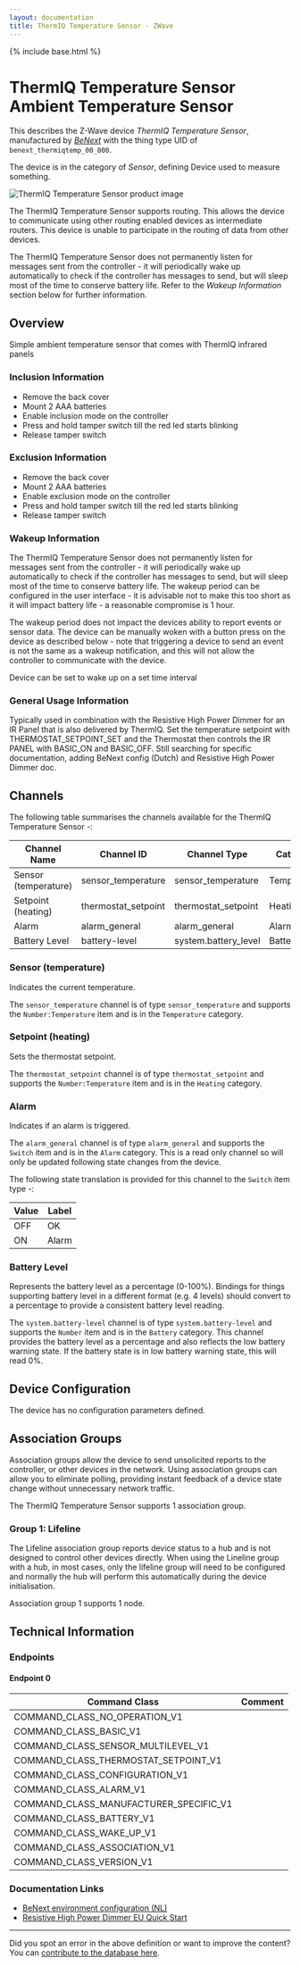 ```yaml
---
layout: documentation
title: ThermIQ Temperature Sensor - ZWave
---
```


{% include base.html %}

# ThermIQ Temperature Sensor Ambient Temperature Sensor
This describes the Z-Wave device *ThermIQ Temperature Sensor*, manufactured by *[BeNext](http://www.benext.eu/)* with the thing type UID of ```benext_thermiqtemp_00_000```.

The device is in the category of *Sensor*, defining Device used to measure something.

![ThermIQ Temperature Sensor product image](https://www.cd-jackson.com/zwave_device_uploads/1172/1172_default.png)


The ThermIQ Temperature Sensor supports routing. This allows the device to communicate using other routing enabled devices as intermediate routers.  This device is unable to participate in the routing of data from other devices.

The ThermIQ Temperature Sensor does not permanently listen for messages sent from the controller - it will periodically wake up automatically to check if the controller has messages to send, but will sleep most of the time to conserve battery life. Refer to the *Wakeup Information* section below for further information.

## Overview

Simple ambient temperature sensor that comes with ThermIQ infrared panels

### Inclusion Information

  * Remove the back cover
  * Mount 2 AAA batteries
  * Enable inclusion mode on the controller
  * Press and hold tamper switch till the red led starts blinking
  * Release tamper switch

### Exclusion Information

  * Remove the back cover
  * Mount 2 AAA batteries
  * Enable exclusion mode on the controller
  * Press and hold tamper switch till the red led starts blinking
  * Release tamper switch

### Wakeup Information

The ThermIQ Temperature Sensor does not permanently listen for messages sent from the controller - it will periodically wake up automatically to check if the controller has messages to send, but will sleep most of the time to conserve battery life. The wakeup period can be configured in the user interface - it is advisable not to make this too short as it will impact battery life - a reasonable compromise is 1 hour.

The wakeup period does not impact the devices ability to report events or sensor data. The device can be manually woken with a button press on the device as described below - note that triggering a device to send an event is not the same as a wakeup notification, and this will not allow the controller to communicate with the device.


Device can be set to wake up on a set time interval

### General Usage Information

Typically used in combination with the Resistive High Power Dimmer for an IR Panel that is also delivered by ThermIQ. Set the temperature setpoint with THERMOSTAT\_SETPOINT\_SET and the Thermostat then controls the IR PANEL with BASIC\_ON and BASIC\_OFF. Still searching for specific documentation, adding BeNext config (Dutch) and Resistive High Power Dimmer doc.

## Channels

The following table summarises the channels available for the ThermIQ Temperature Sensor -:

| Channel Name | Channel ID | Channel Type | Category | Item Type |
|--------------|------------|--------------|----------|-----------|
| Sensor (temperature) | sensor_temperature | sensor_temperature | Temperature | Number:Temperature | 
| Setpoint (heating) | thermostat_setpoint | thermostat_setpoint | Heating | Number:Temperature | 
| Alarm | alarm_general | alarm_general | Alarm | Switch | 
| Battery Level | battery-level | system.battery_level | Battery | Number |

### Sensor (temperature)
Indicates the current temperature.

The ```sensor_temperature``` channel is of type ```sensor_temperature``` and supports the ```Number:Temperature``` item and is in the ```Temperature``` category.

### Setpoint (heating)
Sets the thermostat setpoint.

The ```thermostat_setpoint``` channel is of type ```thermostat_setpoint``` and supports the ```Number:Temperature``` item and is in the ```Heating``` category.

### Alarm
Indicates if an alarm is triggered.

The ```alarm_general``` channel is of type ```alarm_general``` and supports the ```Switch``` item and is in the ```Alarm``` category. This is a read only channel so will only be updated following state changes from the device.

The following state translation is provided for this channel to the ```Switch``` item type -:

| Value | Label     |
|-------|-----------|
| OFF | OK |
| ON | Alarm |

### Battery Level
Represents the battery level as a percentage (0-100%). Bindings for things supporting battery level in a different format (e.g. 4 levels) should convert to a percentage to provide a consistent battery level reading.

The ```system.battery-level``` channel is of type ```system.battery-level``` and supports the ```Number``` item and is in the ```Battery``` category.
This channel provides the battery level as a percentage and also reflects the low battery warning state. If the battery state is in low battery warning state, this will read 0%.


## Device Configuration

The device has no configuration parameters defined.

## Association Groups

Association groups allow the device to send unsolicited reports to the controller, or other devices in the network. Using association groups can allow you to eliminate polling, providing instant feedback of a device state change without unnecessary network traffic.

The ThermIQ Temperature Sensor supports 1 association group.

### Group 1: Lifeline

The Lifeline association group reports device status to a hub and is not designed to control other devices directly. When using the Lineline group with a hub, in most cases, only the lifeline group will need to be configured and normally the hub will perform this automatically during the device initialisation.

Association group 1 supports 1 node.

## Technical Information

### Endpoints

#### Endpoint 0

| Command Class | Comment |
|---------------|---------|
| COMMAND_CLASS_NO_OPERATION_V1| |
| COMMAND_CLASS_BASIC_V1| |
| COMMAND_CLASS_SENSOR_MULTILEVEL_V1| |
| COMMAND_CLASS_THERMOSTAT_SETPOINT_V1| |
| COMMAND_CLASS_CONFIGURATION_V1| |
| COMMAND_CLASS_ALARM_V1| |
| COMMAND_CLASS_MANUFACTURER_SPECIFIC_V1| |
| COMMAND_CLASS_BATTERY_V1| |
| COMMAND_CLASS_WAKE_UP_V1| |
| COMMAND_CLASS_ASSOCIATION_V1| |
| COMMAND_CLASS_VERSION_V1| |

### Documentation Links

* [BeNext environment configuration (NL)](https://www.cd-jackson.com/zwave_device_uploads/1172/Hoe-meld-ik-thermostaten-aan---ThermIQ.pdf)
* [Resistive High Power Dimmer EU Quick Start](https://www.cd-jackson.com/zwave_device_uploads/1172/ir-paneel-dimmer.pdf)

---

Did you spot an error in the above definition or want to improve the content?
You can [contribute to the database here](http://www.cd-jackson.com/index.php/zwave/zwave-device-database/zwave-device-list/devicesummary/1172).
